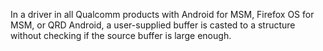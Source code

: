 In a driver in all Qualcomm products with Android for MSM, Firefox OS for MSM, or QRD Android, a user-supplied buffer is casted to a structure without checking if the source buffer is large enough.